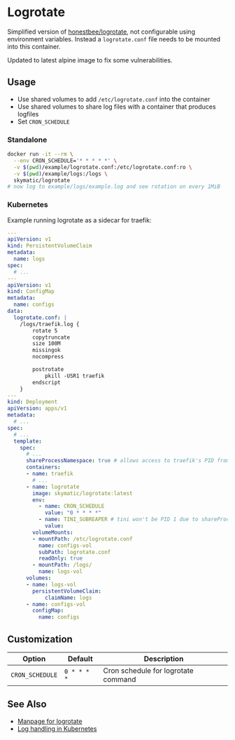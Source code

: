 # Logrotate

Simplified version of [honestbee/logrotate](https://github.com/honestbee/logrotate), not configurable using environment variables. Instead a `logrotate.conf` file needs to be mounted into this container.

Updated to latest alpine image to fix some vulnerabilities.

## Usage

- Use shared volumes to add `/etc/logrotate.conf` into the container
- Use shared volumes to share log files with a container that produces logfiles
- Set `CRON_SCHEDULE`

### Standalone

```sh
docker run -it --rm \
  --env CRON_SCHEDULE='* * * * *' \
  -v $(pwd)/example/logrotate.conf:/etc/logrotate.conf:ro \
  -v $(pwd)/example/logs:/logs \
  skymatic/logrotate
# now log to example/logs/example.log and see rotation on every 1MiB
```

### Kubernetes

Example running logrotate as a sidecar for traefik:

```yml
---
apiVersion: v1
kind: PersistentVolumeClaim
metadata:
  name: logs
spec:
  # ...
---
apiVersion: v1
kind: ConfigMap
metadata:
  name: configs
data:
  logrotate.conf: |
    /logs/traefik.log {
        rotate 5
        copytruncate
        size 100M
        missingok
        nocompress

        postrotate
            pkill -USR1 traefik
        endscript
    }
---
kind: Deployment
apiVersion: apps/v1
metadata:
  # ...
spec:
  # ...
  template:
    spec:
      # ...
      shareProcessNamespace: true # allows access to traefik's PID from sidecar
      containers:
      - name: traefik
        # ...
      - name: logrotate
        image: skymatic/logrotate:latest
        env:
          - name: CRON_SCHEDULE
            value: "0 * * * *"
          - name: TINI_SUBREAPER # tini won't be PID 1 due to shareProcessNamespace
            value: 
        volumeMounts:
        - mountPath: /etc/logrotate.conf
          name: configs-vol
          subPath: logrotate.conf
          readOnly: true
        - mountPath: /logs/
          name: logs-vol
      volumes:
      - name: logs-vol
        persistentVolumeClaim:
            claimName: logs
      - name: configs-vol
        configMap:
          name: configs
```

## Customization

|Option|Default|Description|
|------|-------|-----------|
|`CRON_SCHEDULE`|`0 * * * *`|Cron schedule for logrotate command|

## See Also

- [Manpage for logrotate](https://linux.die.net/man/8/logrotate)
- [Log handling in Kubernetes](https://kubernetes.io/docs/concepts/cluster-administration/logging/)
